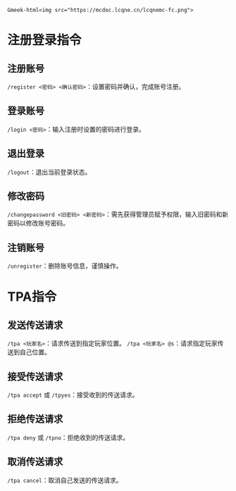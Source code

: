 `Gmeek-html<img src="https://mcdoc.lcqne.cn/lcqnemc-fc.png">`
# 注册登录指令

## 注册账号
`/register <密码> <确认密码>`：设置密码并确认，完成账号注册。

## 登录账号
`/login <密码>`：输入注册时设置的密码进行登录。

## 退出登录
`/logout`：退出当前登录状态。

## 修改密码
`/changepassword <旧密码> <新密码>`：需先获得管理员赋予权限，输入旧密码和新密码以修改账号密码。

## 注销账号
`/unregister`：删除账号信息，谨慎操作。

# TPA指令

## 发送传送请求
`/tpa <玩家名>`：请求传送到指定玩家位置。
`/tpa <玩家名> @s`：请求指定玩家传送到自己位置。

## 接受传送请求
`/tpa accept` 或 `/tpyes`：接受收到的传送请求。

## 拒绝传送请求
`/tpa deny` 或 `/tpno`：拒绝收到的传送请求。

## 取消传送请求
`/tpa cancel`：取消自己发送的传送请求。